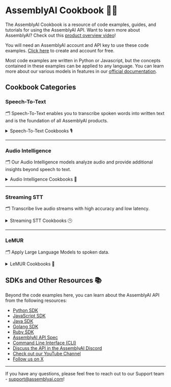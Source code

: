 # AssemblyAI Cookbook 🧑‍🍳

The AssemblyAI Cookbook is a resource of code examples, guides, and tutorials for using the AssemblyAI API. Want to learn more about AssemblyAI? Check out this [product overview video](https://youtu.be/UT1sBCuSJxE)!

You will need an AssemblyAI account and API key to use these code examples. [Click here](https://www.assemblyai.com/dashboard/signup) to create and account for free.

Most code examples are written in Python or Javascript, but the concepts contained in these examples can be applied to any language. You can learn more about our various models in features in our [official documentation](https://www.assemblyai.com/docs/).

## Cookbook Categories

### Speech-To-Text

🗂️ Speech-To-Text enables you to transcribe spoken words into written text and is the foundation of all AssemblyAI products.
<details>
  <summary>Speech-To-Text Cookbooks 🎙️</summary>

  🆕 [Speech-To-Text: How to Use the EU Endpoint](core-transcription/how_to_use_the_eu_endpoint.ipynb)\
  [Speech-To-Text: Identify Speakers in Audio Recordings](core-transcription/speaker_labels.ipynb)\
  [Speech-To-Text: Specify a Language](core-transcription/specify-language.ipynb)\
  [Speech-To-Text: Transcribe YouTube Videos](core-transcription/transcribe_youtube_videos.ipynb)\
  [Speech-To-Text: Delete transcripts After 24 Hours of Creation](core-transcription/schedule_delete.ipynb)\
  📖 👀 [Click here to see all Core Transcription cookbooks](core-transcription/README.md)❗

</details>
<hr/>

### Audio Intelligence

🗂️ Our Audio Intelligence models analyze audio and provide additional insights beyond speech to text.
<details>
  <summary>Audio Intelligence Cookbooks 🤖</summary>

  [Audio Intelligence: Create Summarized Chapters from Podcasts](audio-intelligence/auto_chapters.ipynb)\
  [Audio Intelligence: Identify Hate Speech in Audio and Video Files](audio-intelligence/content_moderation.ipynb)\
  [Audio Intelligence: Identify Highlights in Audio and Video Files](audio-intelligence/key_phrases.ipynb)\
  [Audio Intelligence: Create a Redacted Transcript with Entity Detection](audio-intelligence/entity_redaction.ipynb)\
  [Audio Intelligence: Summarize Virtual Meetings](audio-intelligence/summarization.ipynb)\
  📖 👀 [Click here to see all Audio Intelligence cookbooks](audio-intelligence/README.md)❗

</details>
<hr/>

### Streaming STT

🗂️ Transcribe live audio streams with high accuracy and low latency.
<details>
  <summary>Streaming STT Cookbooks 🕒</summary>

  [Streaming: Transcribe Files in Real-Time with Node.js](streaming-stt/file-transcription-nodejs)\
  [Streaming: Use Streaming STT](streaming-stt/real-time.ipynb)\
  [Streaming: Use LeMUR with Streaming STT](streaming-stt/real_time_lemur.ipynb)\
  [Streaming: Use LeMUR for Real-Time Translation](streaming-stt/real_time_translation.ipynb)\
  [Streaming: Use Twilio with Node SDK](https://github.com/AssemblyAI/twilio-realtime-tutorial)\
  📖 👀 [Click here to see all Streaming cookbooks](streaming-stt/README.md)❗

</details>
<hr/>

### LeMUR

🗂️ Apply Large Language Models to spoken data.
<details>
  <summary>LeMUR Cookbooks 🐾</summary>

  [LeMUR: Process Audio Files with LLMs](lemur/using-lemur.ipynb)\
  [LeMUR: Extract Dialogue Data](lemur/dialogue-data.ipynb)\
  [LeMUR: Boost Transcription Accuracy](lemur/custom-vocab-lemur.ipynb)\
  [LeMUR: Extract Citations from a Transcript with Semantic Search](lemur/transcript-citations.ipynb)\
  [LeMUR: Processing Speaker Labels with the Custom Text Input Parameter](lemur/input-text-speaker-labels.ipynb)\
  📖 👀 [Click here to see all LeMUR cookbooks](lemur/README.md)❗

</details>

## SDKs and Other Resources 📚

Beyond the code examples here, you can learn about the AssemblyAI API from the following resources:

- [Python SDK](https://github.com/AssemblyAI/assemblyai-python-sdk)
- [JavaScript SDK](https://github.com/AssemblyAI/assemblyai-node-sdk)
- [Java SDK](https://github.com/AssemblyAI/assemblyai-java-sdk)
- [Golang SDK](https://github.com/AssemblyAI/assemblyai-go-sdk)
- [Ruby SDK](https://github.com/AssemblyAI/assemblyai-ruby-sdk)
- [AssemblyAI API Spec](https://github.com/AssemblyAI/assemblyai-api-spec)
- [Command Line Interface (CLI)](https://github.com/AssemblyAI/assemblyai-cli)
- [Discuss the API in the AssemblyAI Discord](https://www.assemblyai.com/discord)
- [Check out our YouTube Channel](https://www.youtube.com/c/assemblyai)
- [Follow us on X](https://twitter.com/AssemblyAI)

***
If you have any questions, please feel free to reach out to our Support team - support@assemblyai.com!
